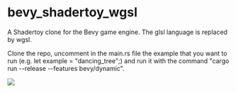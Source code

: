 # bevy_shadertoy_wgsl

A Shadertoy clone for the Bevy game engine. The glsl language is replaced by wgsl.

Clone the repo, uncomment in the main.rs file the example that you want to run (e.g. let example = "dancing_tree";)  and run it with the command "cargo run --release --features bevy/dynamic".

![](showcase.gif)
